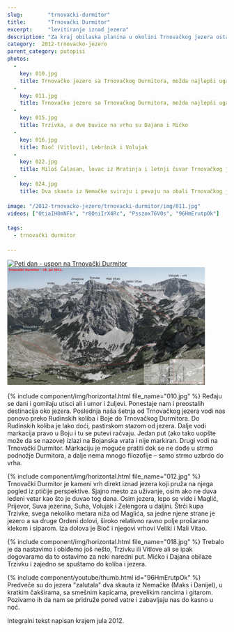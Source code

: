 ```yaml
---
slug:        "trnovacki-durmitor"
title:       "Trnovački Durmitor"
excerpt:     "levitiranje iznad jezera"
description: "Za kraj obilaska planina u okolini Trnovačkog jezera ostavili smo onu koja mu je dala ime - Trnovački Durmitor. U pitanju je kamena gromada koja se nadnosi nad samim jezero koje gledano iz tog ugla najviše podseća na srce."
category:  2012-trnovacko-jezero
parent_category: putopisi
photos:
  -
    key: 010.jpg
    title: Trnovačko jezero sa Trnovačkog Durmitora, možda najlepši ugao
  -
    key: 011.jpg
    title: Trnovačko jezero sa Trnovačkog Durmitora, možda najlepši ugao
  -
    key: 015.jpg
    title: Trzivka, a dve buvice na vrhu su Dajana i Mićko
  -
    key: 016.jpg
    title: Bioč (Vitlovi), Lebršnik i Volujak
  -
    key: 022.jpg
    title: Miloš Ćalasan, lovac iz Mratinja i letnji čuvar Trnovačkog jezera, vešto motornom testerom pretvara šumu oko jezera u drveni nameštaj
  -
    key: 024.jpg
    title: Dva skauta iz Nemačke sviraju i pevaju na obali Trnovačkog jezera. Nadrealno...

image: "/2012-trnovacko-jezero/trnovacki-durmitor/img/011.jpg"
videos: ["OtiaIH0mNFk", "r8OniIrX4Rc", "Psszox76V0s", "96HmErutpOk"]  

tags:
  - trnovački durmitor

---
```


<a class="no-margin screen-only" href="/2012-trnovacko-jezero/vrhovi/20120718-00-mapa.jpg" target="_blank" title="klikni za veću fotografiju" >
    <img src="/2012-trnovacko-jezero/vrhovi/thumbs/20120718-00-mapa.jpg" alt="Peti dan - uspon na Trnovački Durmitor">
</a>
<img class="for-print" style="width:90%;" src="/2012-trnovacko-jezero/vrhovi/20120718-00-mapa.jpg">

{% include component/img/horizontal.html file_name="010.jpg" %}
Ređaju se dani i gomilaju utisci ali i umor i žuljevi. Ponestaje nam i preostalih destinacija oko jezera. Poslednja naša 
šetnja od Trnovačkog jezera vodi nas ponovo preko Rudinskih koliba i Boje do Trnovačkog Durmitora. Do Rudinskih koliba 
je lako doći, pastirskom stazom od jezera. Dalje vodi markacija pravo u Boju i tu se putevi račvaju. Jedan put (ako tako 
uopšte može da se nazove) izlazi na Bojanska vrata i nije markiran. Drugi vodi na Trnovački Durmitor. Markaciju je 
moguće pratiti dok se ne dođe u strmo podnožje Durmitora, a dalje nema mnogo filozofije – samo strmo uzbrdo do vrha.

{% include component/img/horizontal.html file_name="012.jpg" %}
Trnovački Durmitor je kameni vrh direkt iznad jezera koji pruža na njega pogled iz ptičije perspektive. Sjajno mesto za 
uživanje, osim ako ne duva ledeni vetar kao što je duvao tog dana. Osim jezera, lepo se vide i Maglić, Prijevor, Suva 
jezerina, Suha, Volujak i Zelengora u daljini. Štrči kupa Trzivke, svega nekoliko metara niža od Maglića, sa jedne njene 
strane je jezero a sa druge Ordeni dolovi, široko relativno ravno polje prošarano klekom i siparom. Iza dolova je Bioč i 
njegovi vrhovi Veliki i Mali Vitao.

{% include component/img/horizontal.html file_name="018.jpg" %}
Trebalo je da nastavimo i obiđemo još nešto, Trzivku ili Vitlove ali se ipak dogovaramo da to ostavimo za neki naredni 
put. Mićko i Dajana obilaze Trzivku i zajedno se spuštamo do koliba i jezera.

{% include component/youtube/thumb.html id="96HmErutpOk" %}
Predveče su do jezera "zalutala" dva skauta iz Nemačke (Maks i Danijel), u kratkim čakširama, sa smešnim kapicama, 
prevelikim rancima i gitarom. Pozivamo ih da nam se pridruže pored vatre i zabavljaju nas do kasno u noć.

<span class="caption text-muted pull-right">Integralni tekst napisan krajem jula 2012.</span>